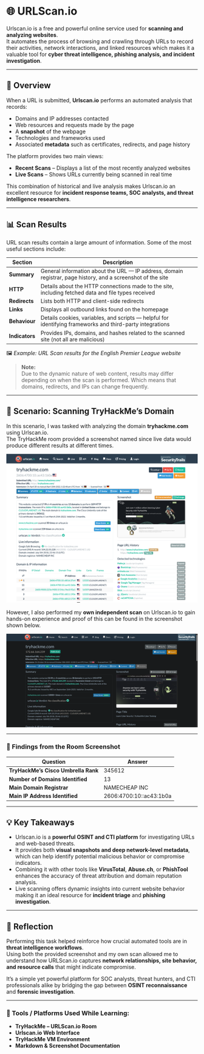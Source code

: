 # 🌐 URLScan.io

Urlscan.io is a free and powerful online service used for **scanning and analyzing websites**.  
It automates the process of browsing and crawling through URLs to record their activities, network interactions, and linked resources which makes it a valuable tool for **cyber threat intelligence, phishing analysis, and incident investigation**.

---

## 🧩 Overview

When a URL is submitted, **Urlscan.io** performs an automated analysis that records:

- Domains and IP addresses contacted  
- Web resources and requests made by the page  
- A **snapshot** of the webpage  
- Technologies and frameworks used  
- Associated **metadata** such as certificates, redirects, and page history  

The platform provides two main views:

- **Recent Scans** – Displays a list of the most recently analyzed websites  
- **Live Scans** – Shows URLs currently being scanned in real time  

This combination of historical and live analysis makes Urlscan.io an excellent resource for **incident response teams, SOC analysts, and threat intelligence researchers**.

---

## 📊 Scan Results

URL scan results contain a large amount of information. Some of the most useful sections include:

| Section | Description |
|----------|--------------|
| **Summary** | General information about the URL — IP address, domain registrar, page history, and a screenshot of the site |
| **HTTP** | Details about the HTTP connections made to the site, including fetched data and file types received |
| **Redirects** | Lists both HTTP and client-side redirects |
| **Links** | Displays all outbound links found on the homepage |
| **Behaviour** | Details cookies, variables, and scripts — helpful for identifying frameworks and third-party integrations |
| **Indicators** | Provides IPs, domains, and hashes related to the scanned site (not all are malicious) |

🖼️ *Example: URL Scan results for the English Premier League website*

> **Note:**  
> Due to the dynamic nature of web content, results may differ depending on when the scan is performed. Which means that domains, redirects, and IPs can change frequently.

---

## 🧠 Scenario: Scanning TryHackMe’s Domain

In this scenario, I was tasked with analyzing the domain **tryhackme.com** using Urlscan.io.  
The TryHackMe room provided a screenshot named since live data would produce different results at different times.  

![TryHackMe URLScan Results (Room Screenshot)](./screenshots/URL1.png)

However, I also performed my **own independent scan** on Urlscan.io to gain hands-on experience and proof of this can be found in the screenshot shown below.

![My Own TryHackMe URLScan Search](./screenshots/URL2.png)

---

### 🧾 Findings from the Room Screenshot
| Question | Answer |
|-----------|---------|
| **TryHackMe’s Cisco Umbrella Rank** | 345612 |
| **Number of Domains Identified** | 13 |
| **Main Domain Registrar** | NAMECHEAP INC |
| **Main IP Address Identified** | 2606:4700:10::ac43:1b0a |

---

## 💡 Key Takeaways

- Urlscan.io is a **powerful OSINT and CTI platform** for investigating URLs and web-based threats.  
- It provides both **visual snapshots and deep network-level metadata**, which can help identify potential malicious behavior or compromise indicators.  
- Combining it with other tools like **VirusTotal**, **Abuse.ch**, or **PhishTool** enhances the accuracy of threat attribution and domain reputation analysis.  
- Live scanning offers dynamic insights into current website behavior making it an ideal resource for **incident triage** and **phishing investigation**.

---

## 🧠 Reflection

Performing this task helped reinforce how crucial automated tools are in **threat intelligence workflows**.  
Using both the provided screenshot and my own scan allowed me to understand how URLScan.io captures **network relationships, site behavior, and resource calls** that might indicate compromise.

It’s a simple yet powerful platform for SOC analysts, threat hunters, and CTI professionals alike by bridging the gap between **OSINT reconnaissance** and **forensic investigation**.

---

### 🧰 Tools / Platforms Used While Learning:
- **TryHackMe – URLScan.io Room**  
- **Urlscan.io Web Interface**  
- **TryHackMe VM Environment**  
- **Markdown & Screenshot Documentation**
